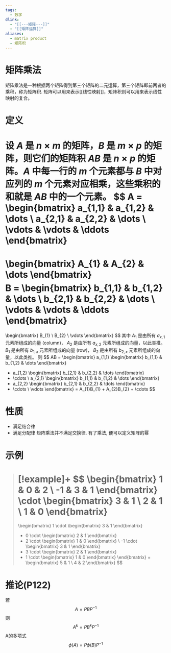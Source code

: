 ```yaml
---
tags:
  - 数学
dlink:
  - "[[---矩阵---]]"
  - "[[矩阵运算]]"
aliases:
  - matrix product
  - 矩阵积
---
```

# 矩阵乘法
矩阵乘法是一种根据两个矩阵得到第三个矩阵的二元运算，第三个矩阵即前两者的乘积，称为矩阵积. 矩阵可以用来表示[[线性映射]]，矩阵积则可以用来表示线性映射的复合。
# 定义
设 $A$ 是 $n \times m$ 的矩阵，$B$ 是 $m \times p$ 的矩阵，则它们的矩阵积 $AB$ 是 $n \times p$ 的矩阵。$A$ 中每一行的 $m$ 个元素都与 $B$ 中对应列的 $m$ 个元素对应相乘，这些乘积的和就是 $AB$ 中的一个元素。
$$
A =
\begin{bmatrix}
a_{1,1} & a_{1,2} & \dots \\
a_{2,1} & a_{2,2} & \dots \\
\vdots & \vdots & \ddots
\end{bmatrix}
=
\begin{bmatrix}
A_{1} & A_{2} & \dots
\end{bmatrix}
$$
$$
B =
\begin{bmatrix}
b_{1,1} & b_{1,2} & \dots \\
b_{2,1} & b_{2,2} & \dots \\
\vdots & \vdots & \ddots
\end{bmatrix}
=
\begin{bmatrix}
B_{1} \\
B_{2} \\
\vdots
\end{bmatrix}
$$
其中
$A_{1}$ 是由所有 $a_{x,1}$ 元素所组成的向量 (column)，
$A_{2}$ 是由所有 $a_{x,2}$ 元素所组成的向量，以此类推。
$B_{1}$ 是由所有 $b_{1,x}$ 元素所组成的向量 (row)，
$B_{2}$ 是由所有 $b_{2,x}$ 元素所组成的向量，以此类推。
则
$$
AB =
\begin{bmatrix}
a_{1,1}
\begin{bmatrix}
b_{1,1} & b_{1,2} & \dots
\end{bmatrix}
+ a_{1,2}
\begin{bmatrix}
b_{2,1} & b_{2,2} & \dots
\end{bmatrix}
+ \cdots \\
a_{2,1}
\begin{bmatrix}
b_{1,1} & b_{1,2} & \dots
\end{bmatrix}
+ a_{2,2}
\begin{bmatrix}
b_{2,1} & b_{2,2} & \dots
\end{bmatrix}
+ \cdots \\
\vdots
\end{bmatrix}
= A_{1}B_{1} + A_{2}B_{2} + \cdots
$$
# 性质
- 满足结合律
- 满足分配律
矩阵乘法并不满足交换律. 
有了乘法, 便可以定义矩阵的幂
# 示例
>[!example]+
> $$
> \begin{bmatrix}
> 1 & 0 & 2 \\
> -1 & 3 & 1
> \end{bmatrix}
> \cdot
> \begin{bmatrix}
> 3 & 1 \\
> 2 & 1 \\
> 1 & 0
> \end{bmatrix}
> =
> \begin{bmatrix}
> 1 \cdot \begin{bmatrix}
> 3 & 1
> \end{bmatrix}
> + 0 \cdot \begin{bmatrix}
> 2 & 1
> \end{bmatrix}
> + 2 \cdot \begin{bmatrix}
> 1 & 0
> \end{bmatrix} \\
> -1 \cdot \begin{bmatrix}
> 3 & 1
> \end{bmatrix}
> + 3 \cdot \begin{bmatrix}
> 2 & 1
> \end{bmatrix}
> + 1 \cdot \begin{bmatrix}
> 1 & 0
> \end{bmatrix}
> \end{bmatrix}
> =
> \begin{bmatrix}
> 5 & 1 \\
> 4 & 2
> \end{bmatrix}
> $$
# 推论(P122)
若$$A=PBP^{-1}$$
则$$A^k=PB^kP^{-1}$$
A的多项式$$\phi(A)=P\phi(B)P^{-1}$$ 
